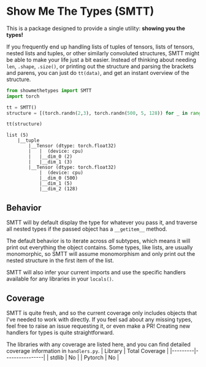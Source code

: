 # Show Me The Types (SMTT)
This is a package designed to provide a single utility:
**showing you the types!**

If you frequently end up handling lists of tuples of tensors, lists of tensors, nested lists and tuples, or other similarly convoluted structures, SMTT might be able to make your life just a bit easier. Instead of thinking about needing `len`, `.shape`, `.size()`, or printing out the structure and parsing the brackets and parens, you can just do `tt(data)`, and get an instant overview of the structure.  

```python
from showmethetypes import SMTT
import torch

tt = SMTT()
structure = [(torch.randn(2,3), torch.randn(500, 5, 128)) for _ in range(5)]

tt(structure)
```
```
list (5)
    |__tuple
        |__Tensor (dtype: torch.float32)
        |   |  (device: cpu)
        |   |__dim_0 (2)
        |   |__dim_1 (3)
        |__Tensor (dtype: torch.float32)
            |  (device: cpu)
            |__dim_0 (500)
            |__dim_1 (5)
            |__dim_2 (128)
```

## Behavior 
SMTT will by default display the type for whatever you pass it, and traverse all nested types if the passed object has a `__getitem__` method.

The default behavior is to iterate across *all* subtypes, which means it will print out everything the object contains. Some types, like lists, are usually monomorphic, so SMTT will assume monomorphism and only print out the nested structure in the first item of the list. 

SMTT will also infer your current imports and use the specific handlers available for any libraries in your `locals()`.
## Coverage

SMTT is quite fresh, and so the current coverage only includes objects that I've needed to work with directly. If you feel sad about any missing types, feel free to raise an issue requesting it, or even make a PR! Creating new handlers for types is quite straightforward. 

The libraries with any coverage are listed here, and you can find detailed coverage information in `handlers.py`. 
| Library | Total Coverage |
|---------|----------------|
| stdlib  | No             |
| Pytorch | No             |